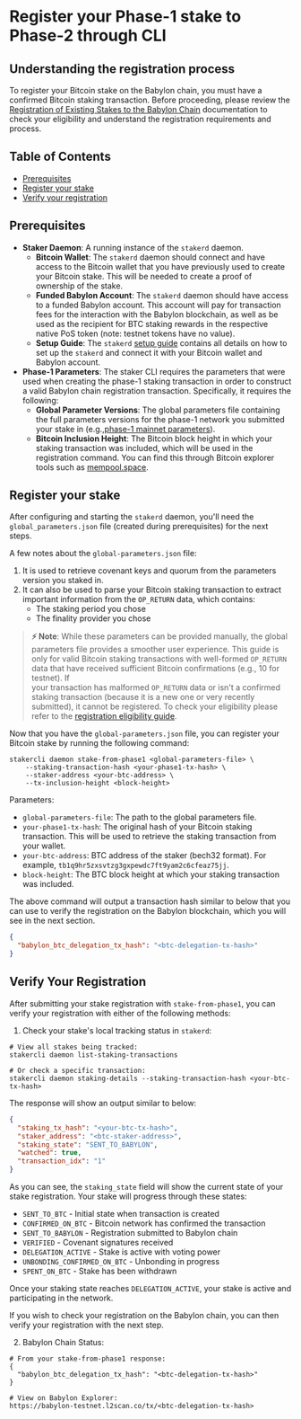 # Register your Phase-1 stake to Phase-2 through CLI

## Understanding the registration process

To register your Bitcoin stake on the Babylon chain, you must have a confirmed
Bitcoin staking transaction. Before proceeding, please review the
[Registration of Existing Stakes to the Babylon Chain](https://github.com/babylonlabs-io/babylon/v3/blob/main/docs/stake-registration.md)
documentation to check your eligibility and understand the registration
requirements and process.

## Table of Contents

- [Prerequisites](#prerequisites)
- [Register your stake](#register-your-stake)
- [Verify your registration](#verify-your-registration)

## Prerequisites

- **Staker Daemon**: A running instance of the `stakerd` daemon.
  - **Bitcoin Wallet**: The `stakerd` daemon should connect and have access to
    the Bitcoin wallet that you have previously used to create your Bitcoin
    stake. This will be needed to create a proof of ownership of the stake.
  - **Funded Babylon Account**: The `stakerd` daemon should have access to a
    funded Babylon account. This account will pay for transaction fees for
    the interaction with the Babylon blockchain, as well as be used as the
    recipient for BTC staking rewards in the respective native PoS token
    (note: testnet tokens have no value).
  - **Setup Guide**: The `stakerd`
    [setup guide](../README.md#3-btc-staker-installation) contains all details
    on how to set up the `stakerd` and connect it with your Bitcoin wallet
    and Babylon account.
- **Phase-1 Parameters**: The staker CLI requires the parameters that were used
  when creating the phase-1 staking transaction in order to construct a valid
  Babylon chain registration transaction.
  Specifically, it requires the following:
  - **Global Parameter Versions**: The global parameters file containing the full
    parameters versions for the phase-1 network you submitted your stake in
    (e.g.,[phase-1 mainnet
    parameters](https://github.com/babylonlabs-io/networks/blob/main/bbn-1/parameters/global-params.json)).
  - **Bitcoin Inclusion Height**: The Bitcoin block height in which your staking
    transaction was included, which will be used in the registration command.
    You can find this through Bitcoin explorer tools such as
    [mempool.space](https://mempool.space).

## Register your stake

After configuring and starting the `stakerd` daemon, you'll need the
`global_parameters.json` file (created during prerequisites) for the next steps.

A few notes about the `global-parameters.json` file:

1. It is used to retrieve covenant keys and quorum from the parameters version
   you staked in.
2. It can also be used to parse your Bitcoin staking transaction to extract
   important information from the `OP_RETURN` data, which contains:
   - The staking period you chose
   - The finality provider you chose

> **⚡ Note**: While these parameters can be provided manually, the global
> parameters file provides a smoother user experience. This guide is only for
> valid Bitcoin staking transactions with well-formed `OP_RETURN` data that
> have received sufficient Bitcoin confirmations (e.g., 10 for testnet). If  
> your transaction has malformed `OP_RETURN` data or isn't a confirmed staking
> transaction (because it is a new one or very recently submitted), it cannot be
> registered.
> To check your eligibility please refer to the
> [registration eligibility guide](https://github.com/babylonlabs-io/babylon/v3/blob/main/docs/stake-registration.md).

Now that you have the `global-parameters.json` file, you can register your
Bitcoin stake by running the following command:

```shell
stakercli daemon stake-from-phase1 <global-parameters-file> \
    --staking-transaction-hash <your-phase1-tx-hash> \
    --staker-address <your-btc-address> \
    --tx-inclusion-height <block-height>
```

Parameters:

- `global-parameters-file`: The path to the global parameters file.
- `your-phase1-tx-hash`: The original hash of your Bitcoin staking transaction.
  This will be used to retrieve the staking transaction from your wallet.
- `your-btc-address`: BTC address of the staker (bech32 format). For example,
  `tb1q9hr5zxsvtzg3gxpewdc7ft9yam2c6cfeaz75jj`.
- `block-height`: The BTC block height at which your staking transaction was
  included.

The above command will output a transaction hash similar to below
that you can use to verify the registration on the Babylon blockchain, which
you will see in the next section.

```json
{
  "babylon_btc_delegation_tx_hash": "<btc-delegation-tx-hash>"
}
```

## Verify Your Registration

After submitting your stake registration with `stake-from-phase1`, you can
verify your registration with either of the following methods:

1. Check your stake's local tracking status in `stakerd`:

```shell
# View all stakes being tracked:
stakercli daemon list-staking-transactions

# Or check a specific transaction:
stakercli daemon staking-details --staking-transaction-hash <your-btc-tx-hash>
```

The response will show an output similar to below:

```json
{
  "staking_tx_hash": "<your-btc-tx-hash>",
  "staker_address": "<btc-staker-address>",
  "staking_state": "SENT_TO_BABYLON",
  "watched": true,
  "transaction_idx": "1"
}
```

As you can see, the `staking_state` field will show the current state of your
stake registration. Your stake will progress through these states:

- `SENT_TO_BTC` - Initial state when transaction is created
- `CONFIRMED_ON_BTC` - Bitcoin network has confirmed the transaction
- `SENT_TO_BABYLON` - Registration submitted to Babylon chain
- `VERIFIED` - Covenant signatures received
- `DELEGATION_ACTIVE` - Stake is active with voting power
- `UNBONDING_CONFIRMED_ON_BTC` - Unbonding in progress
- `SPENT_ON_BTC` - Stake has been withdrawn

Once your staking state reaches `DELEGATION_ACTIVE`, your stake is active and
participating in the network.

If you wish to check your registration on the Babylon chain, you can then
verify your registration with the next step.

2. Babylon Chain Status:

```shell
# From your stake-from-phase1 response:
{
  "babylon_btc_delegation_tx_hash": "<btc-delegation-tx-hash>"
}

# View on Babylon Explorer:
https://babylon-testnet.l2scan.co/tx/<btc-delegation-tx-hash>
```
